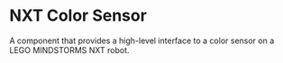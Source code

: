 # NXT Color Sensor

A component that provides a high-level interface to a color sensor on a LEGO MINDSTORMS NXT robot.
